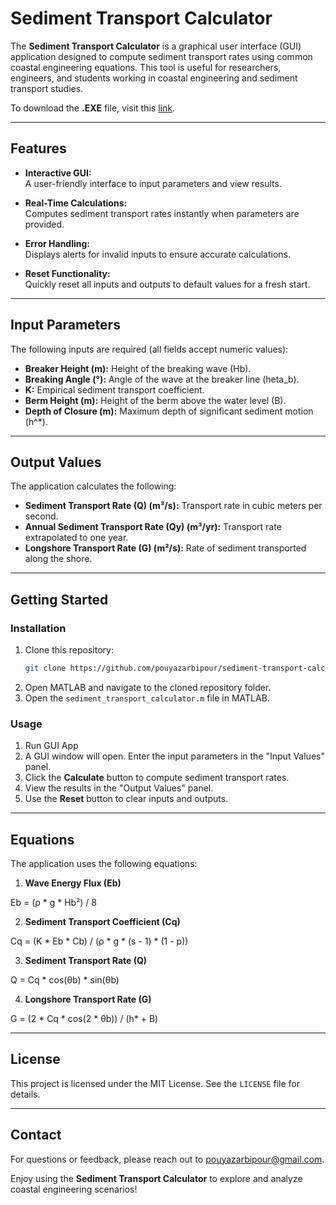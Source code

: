 # Sediment Transport Calculator

The **Sediment Transport Calculator** is a graphical user interface (GUI) application designed to compute sediment transport rates using common coastal engineering equations. This tool is useful for researchers, engineers, and students working in coastal engineering and sediment transport studies.


To download the **.EXE** file, visit this [link](https://drive.google.com/file/d/137_9CPs8-XEsOolVuAuC_23UH1mE-e4Z/view?usp=sharing).

---

## **Features**
- **Interactive GUI:**  
  A user-friendly interface to input parameters and view results.
  
- **Real-Time Calculations:**  
  Computes sediment transport rates instantly when parameters are provided.
  
- **Error Handling:**  
  Displays alerts for invalid inputs to ensure accurate calculations.
  
- **Reset Functionality:**  
  Quickly reset all inputs and outputs to default values for a fresh start.

---

## **Input Parameters**
The following inputs are required (all fields accept numeric values):
- **Breaker Height (m):** Height of the breaking wave (Hb).
- **Breaking Angle (°):** Angle of the wave at the breaker line (heta_b).
- **K:** Empirical sediment transport coefficient.
- **Berm Height (m):** Height of the berm above the water level (B).
- **Depth of Closure (m):** Maximum depth of significant sediment motion (h^*).

---

## **Output Values**
The application calculates the following:
- **Sediment Transport Rate (Q) (m³/s):** Transport rate in cubic meters per second.
- **Annual Sediment Transport Rate (Qy) (m³/yr):** Transport rate extrapolated to one year.
- **Longshore Transport Rate (G) (m²/s):** Rate of sediment transported along the shore.

---

## **Getting Started**


### **Installation**
1. Clone this repository:
   ```bash
   git clone https://github.com/pouyazarbipour/sediment-transport-calculator.git
   ```
2. Open MATLAB and navigate to the cloned repository folder.
3. Open the `sediment_transport_calculator.m` file in MATLAB.

### **Usage**
1. Run GUI App
2. A GUI window will open. Enter the input parameters in the "Input Values" panel.
3. Click the **Calculate** button to compute sediment transport rates.
4. View the results in the "Output Values" panel.
5. Use the **Reset** button to clear inputs and outputs.

---

## **Equations**
The application uses the following equations:
1. **Wave Energy Flux (Eb)**  

Eb = (ρ * g * Hb²) / 8

2. **Sediment Transport Coefficient (Cq)**  

Cq = (K * Eb * Cb) / (ρ * g * (s - 1) * (1 - p))

3. **Sediment Transport Rate (Q)**  

Q = Cq * cos(θb) * sin(θb)

4. **Longshore Transport Rate (G)**  

G = (2 * Cq * cos(2 * θb)) / (h* + B)

---

## License  
This project is licensed under the MIT License. See the `LICENSE` file for details.  

---

## Contact  
For questions or feedback, please reach out to pouyazarbipour@gmail.com.

Enjoy using the **Sediment Transport Calculator** to explore and analyze coastal engineering scenarios!

